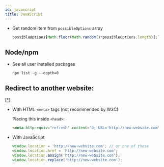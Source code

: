 ```yaml
---
id: javascript
title: JavaScript
---
```


- Get random item from `possibleOptions` array

  ```javascript
  possibleOptions[Math.floor(Math.random()*possibleOptions.length)];`
  ```

## Node/npm

- See all user installed packages

  ```shell
  npm list -g --depth=0
  ```

## Redirect to another website:

[[\*](https://css-tricks.com/redirect-web-page/)]

- With HTML `<meta>` tags (not recommended by W3C)

  Placing this inside `<head>`:

  ```html
  <meta http-equiv="refresh" content="0; URL='http://new-website.com'" />
  ```

- With JavaScript

  ```javascript
  window.location = 'http://new-website.com'; // or one of these
  window.location.href = 'http://new-website.com';
  window.location.assign('http://new-website.com');
  window.location.replace('http://new-website.com');
  ```
